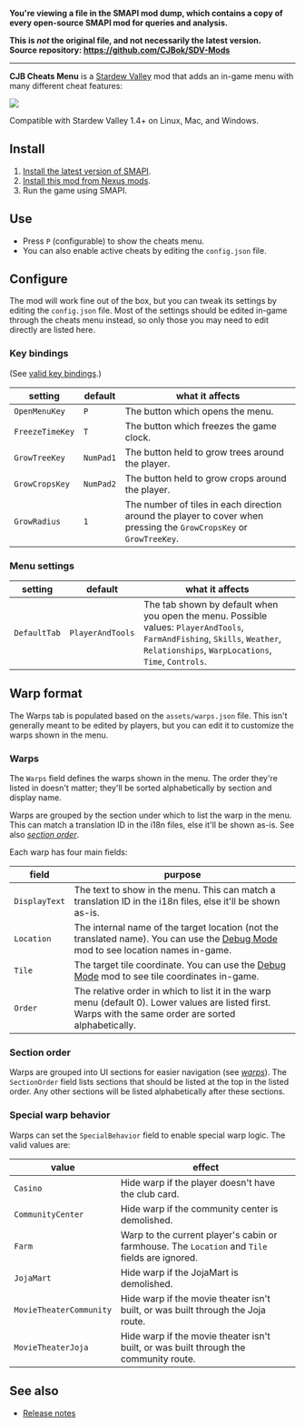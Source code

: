 **You're viewing a file in the SMAPI mod dump, which contains a copy of every open-source SMAPI mod
for queries and analysis.**

**This is _not_ the original file, and not necessarily the latest version.**  
**Source repository: https://github.com/CJBok/SDV-Mods**

----

**CJB Cheats Menu** is a [Stardew Valley](http://stardewvalley.net/) mod that adds an in-game menu
with many different cheat features:

![](screenshot.gif)

Compatible with Stardew Valley 1.4+ on Linux, Mac, and Windows.

## Install
1. [Install the latest version of SMAPI](https://smapi.io/).
2. [Install this mod from Nexus mods](http://www.nexusmods.com/stardewvalley/mods/4).
3. Run the game using SMAPI.

## Use
* Press `P` (configurable) to show the cheats menu.
* You can also enable active cheats by editing the `config.json` file.

## Configure
The mod will work fine out of the box, but you can tweak its settings by editing the `config.json`
file. Most of the settings should be edited in-game through the cheats menu instead, so only those
you may need to edit directly are listed here.

### Key bindings
(See [valid key bindings](https://stardewvalleywiki.com/Modding:Player_Guide/Key_Bindings).)

setting | default | what it affects
------- | ------- | ---------------
`OpenMenuKey` | `P` | The button which opens the menu.
`FreezeTimeKey` | `T` | The button which freezes the game clock.
`GrowTreeKey` | `NumPad1` | The button held to grow trees around the player.
`GrowCropsKey` | `NumPad2` | The button held to grow crops around the player.
`GrowRadius` | `1` | The number of tiles in each direction around the player to cover when pressing the `GrowCropsKey` or `GrowTreeKey`.

### Menu settings

setting | default | what it affects
------- | ------- | ---------------
`DefaultTab` | `PlayerAndTools` | The tab shown by default when you open the menu. Possible values: `PlayerAndTools`, `FarmAndFishing`, `Skills`, `Weather`, `Relationships`, `WarpLocations`, `Time`, `Controls`.

## Warp format
The Warps tab is populated based on the `assets/warps.json` file. This isn't generally meant to be
edited by players, but you can edit it to customize the warps shown in the menu.

### Warps
The `Warps` field defines the warps shown in the menu. The order they're listed in doesn't matter;
they'll be sorted alphabetically by section and display name.

Warps are grouped by the section under which to list the warp in the menu. This can match a
translation ID in the i18n files, else it'll be shown as-is. See also [_section order_](#section-order).

Each warp has four main fields:

field | purpose
----- | -------
`DisplayText` | The text to show in the menu. This can match a translation ID in the i18n files, else it'll be shown as-is.
`Location` | The internal name of the target location (not the translated name). You can use the [Debug Mode](https://www.nexusmods.com/stardewvalley/mods/679) mod to see location names in-game.
`Tile` | The target tile coordinate. You can use the [Debug Mode](https://www.nexusmods.com/stardewvalley/mods/679) mod to see tile coordinates in-game.
`Order` | The relative order in which to list it in the warp menu (default 0). Lower values are listed first. Warps with the same order are sorted alphabetically.

### Section order
Warps are grouped into UI sections for easier navigation (see [_warps_](#warps)). The `SectionOrder`
field lists sections that should be listed at the top in the listed order. Any other sections will
be listed alphabetically after these sections.

### Special warp behavior
Warps can set the `SpecialBehavior` field to enable special warp logic. The valid values are:

value             | effect
----------------- | ------
`Casino`          | Hide warp if the player doesn't have the club card.
`CommunityCenter` | Hide warp if the community center is demolished.
`Farm`            | Warp to the current player's cabin or farmhouse. The `Location` and `Tile` fields are ignored.
`JojaMart`        | Hide warp if the JojaMart is demolished.
`MovieTheaterCommunity` | Hide warp if the movie theater isn't built, or was built through the Joja route.
`MovieTheaterJoja`      | Hide warp if the movie theater isn't built, or was built through the community route.

## See also
* [Release notes](release-notes.md)
